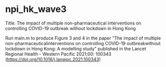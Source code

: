 # npi_hk_wave3
Title: The impact of multiple  non-pharmaceutical interventions on controlling COVID-19 outbreak without lockdown in Hong Kong

Run main.m to produce Figure 3 and 4 in the paper "The impact of multiple  non-pharmaceuticalinterventions on controlling
COVID-19 outbreakwithout lockdown in Hong Kong: A modelling study" published in the Lancet Regional Health - Western Pacific
2021;00: 100343 (https://doi.org/10.1016/j.lanwpc.2021.100343)
